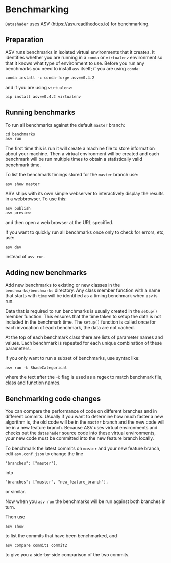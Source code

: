 Benchmarking
============

`Datashader` uses ASV (https://asv.readthedocs.io) for benchmarking.

Preparation
-----------

ASV runs benchmarks in isolated virtual environments that it creates. It identifies whether you are running in a `conda` or `virtualenv` environment so that it knows what type of environment to use. Before you run any benchmarks you need to install `asv` itself; if you are using `conda`:
```
conda install -c conda-forge asv==0.4.2
```

and if you are using `virtualenv`:
```
pip install asv==0.4.2 virtualenv
```

Running benchmarks
------------------

To run all benchmarks against the default `master` branch:
```
cd benchmarks
asv run
```

The first time this is run it will create a machine file to store information about your machine. Then a virtual environment will be created and each benchmark will be run multiple times to obtain a statistically valid benchmark time.

To list the benchmark timings stored for the `master` branch use:
```
asv show master
```

ASV ships with its own simple webserver to interactively display the results in a webbrowser. To use this:
```
asv publish
asv preview
```
and then open a web browser at the URL specified.

If you want to quickly run all benchmarks once only to check for errors, etc, use:
```
asv dev
```
instead of `asv run`.


Adding new benchmarks
---------------------

Add new benchmarks to existing or new classes in the `benchmarks/benchmarks` directory. Any class member function with a name that starts with `time` will be identified as a timing benchmark when `asv` is run.

Data that is required to run benchmarks is usually created in the `setup()` member function. This ensures that the time taken to setup the data is not included in the benchmark time. The `setup()` function is called once for each invocation of each benchmark, the data are not cached.

At the top of each benchmark class there are lists of parameter names and values. Each benchmark is repeated for each unique combination of these parameters.

If you only want to run a subset of benchmarks, use syntax like:
```
asv run -b ShadeCategorical
```
where the text after the `-b` flag is used as a regex to match benchmark file, class and function names.


Benchmarking code changes
-------------------------

You can compare the performance of code on different branches and in different commits. Usually if you want to determine how much faster a new algorithm is, the old code will be in the `master` branch and the new code will be in a new feature branch. Because ASV uses virtual environments and checks out the `datashader` source code into these virtual environments, your new code must be committed into the new feature branch locally.

To benchmark the latest commits on `master` and your new feature branch, edit `asv.conf.json` to change the line
```
"branches": ["master"],
```
into
```
"branches": ["master", "new_feature_branch"],
```
or similar.

Now when you `asv run` the benchmarks will be run against both branches in turn.

Then use
```
asv show
```
to list the commits that have been benchmarked, and
```
asv compare commit1 commit2
```
to give you a side-by-side comparison of the two commits.
